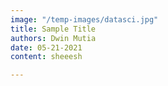 ```yaml
---
image: "/temp-images/datasci.jpg"
title: Sample Title
authors: Dwin Mutia
date: 05-21-2021
content: sheeesh

---
```

